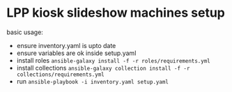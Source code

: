 # LPP kiosk slideshow machines setup

basic usage:
- ensure inventory.yaml is upto date 
- ensure variables are ok inside setup.yaml
- install roles `ansible-galaxy install -f -r roles/requirements.yml`
- install collections `ansible-galaxy collection install -f -r collections/requirements.yml`
- run `ansible-playbook -i inventory.yaml setup.yaml`